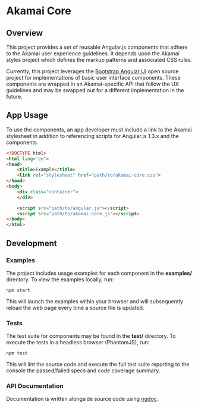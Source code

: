 # Akamai Core


## Overview

This project provides a set of reusable Angular.js components that adhere to
the Akamai user experience guidelines. It depends upon the Akamai styles 
project which defines the markup patterns and associated CSS rules.

Currently, this project leverages the
[Bootstrap Angular UI](http://angular-ui.github.io/bootstrap/) open source
project for implementations of basic user interface components. These
components are wrapped in an Akamai-specific API that follow the UX
guidelines and may be swapped out for a different implementation in the
future.

## App Usage

To use the components, an app developer must include a link to the Akamai
stylesheet in addition to referencing scripts for Angular.js 1.3.x and the
components.

```html
<!DOCTYPE html>
<html lang="en">
<head>
    <title>Example</title>
    <link rel="stylesheet" href="path/to/akamai-core.css">
</head>
<body>
    <div class="container">
    </div> 

    <script src="path/to/angular.js"></script>
    <script src="path/to/akamai-core.js"></script>
</body>
</html>
```

## Development

### Examples

The project includes usage examples for each component in the **examples/**
directory. To view the examples locally, run: 

`npm start`

This will launch the examples within your browser and will subsequently reload
the web page every time a source file is updated.

### Tests

The test suite for components may be found in the **test/** directory. To
execute the tests in a headless browser (PhantomJS), run:

`npm test`

This will lint the source code and execute the full test suite reporting to
the console the passed/failed specs and code coverage summary.

### API Documentation

Documentation is written alongside source code using [ngdoc][1].

[1]: https://github.com/angular/angular.js/wiki/Writing-AngularJS-Documentation 
